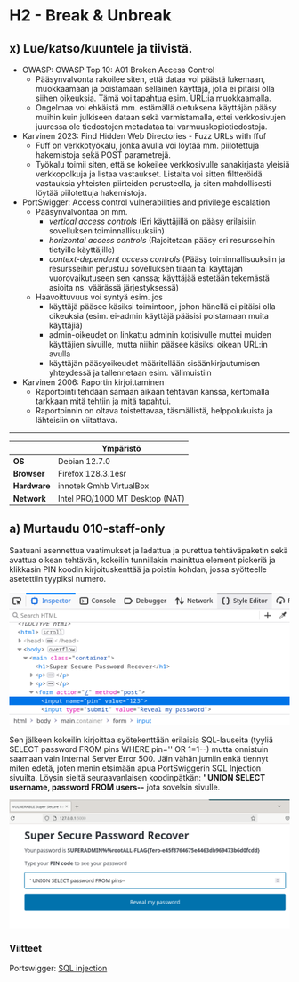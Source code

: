 # H2 - Break & Unbreak
## x) Lue/katso/kuuntele ja tiivistä. 
- OWASP: OWASP Top 10: A01 Broken Access Control
  - Pääsynvalvonta rakoilee siten, että dataa voi päästä lukemaan, muokkaamaan ja poistamaan sellainen käyttäjä, jolla ei pitäisi olla siihen oikeuksia. Tämä voi tapahtua esim. URL:ia muokkaamalla.
  - Ongelmaa voi ehkäistä mm. estämällä oletuksena käyttäjän pääsy muihin kuin julkiseen dataan sekä varmistamalla, ettei verkkosivujen juuressa ole tiedostojen metadataa tai varmuuskopiotiedostoja.
- Karvinen 2023: Find Hidden Web Directories - Fuzz URLs with ffuf
  - Fuff on verkkotyökalu, jonka avulla voi löytää mm. piilotettuja hakemistoja sekä POST parametrejä.
  - Työkalu toimii siten, että se kokeilee verkkosivulle sanakirjasta yleisiä verkkopolkuja ja listaa vastaukset. Listalta voi sitten filtteröidä vastauksia yhteisten piirteiden perusteella, ja siten mahdollisesti löytää piilotettuja hakemistoja.
- PortSwigger: Access control vulnerabilities and privilege escalation
  - Pääsynvalvontaa on mm.
      - *vertical access controls* (Eri käyttäjillä on pääsy erilaisiin sovelluksen toiminnallisuuksiin)
      - *horizontal access controls* (Rajoitetaan pääsy eri resursseihin tietyille käyttäjille)
      - *context-dependent access controls* (Pääsy toiminnallisuuksiin ja resursseihin perustuu sovelluksen tilaan tai käyttäjän vuorovaikutuseen sen kanssa; käyttäjää estetään tekemästä asioita ns. väärässä järjestyksessä)
  - Haavoittuvuus voi syntyä esim. jos
      - käyttäjä pääsee käsiksi toimintoon, johon hänellä ei pitäisi olla oikeuksia (esim. ei-admin käyttäjä pääsisi poistamaan muita käyttäjiä)
      - admin-oikeudet on linkattu adminin kotisivulle muttei muiden käyttäjien sivuille, mutta niihin pääsee käsiksi oikean URL:in avulla
      - käyttäjän pääsyoikeudet määritellään sisäänkirjautumisen yhteydessä ja tallennetaan esim. välimuistiin
- Karvinen 2006: Raportin kirjoittaminen
  - Raportointi tehdään samaan aikaan tehtävän kanssa, kertomalla tarkkaan mitä tehtiin ja mitä tapahtui.
  - Raportoinnin on oltava toistettavaa, täsmällistä, helppolukuista ja lähteisiin on viitattava.

---
|       |   Ympäristö                |
|--------- | ------------------------------- |
| **OS** | Debian 12.7.0  |
| **Browser** | Firefox 128.3.1esr |
| **Hardware** | innotek Gmhb VirtualBox |
| **Network** | Intel PRO/1000 MT Desktop (NAT) |

## a) Murtaudu 010-staff-only

Saatuani asennettua vaatimukset ja ladattua ja purettua tehtäväpaketin sekä avattua oikean tehtävän, kokeilin tunnillakin mainittua element pickeriä ja klikkasin PIN koodin kirjoituskenttää ja poistin kohdan, jossa syötteelle asetettiin tyypiksi numero.

![input type poisto](https://github.com/vparikainen/hakkerointi-haavoittuvuudet/blob/main/pics/h2-staff-only1.png)

Sen jälkeen kokeilin kirjoittaa syötekenttään erilaisia SQL-lauseita (tyyliä SELECT password FROM pins WHERE pin='' OR 1=1--) mutta onnistuin saamaan vain Internal Server Error 500. Jäin vähän jumiin enkä tiennyt miten edetä, joten menin etsimään apua PortSwiggerin SQL Injection sivuilta. Löysin sieltä seuraavanlaisen koodinpätkän: **' UNION SELECT username, password FROM users--** jota sovelsin sivulle.

![union select](https://github.com/vparikainen/hakkerointi-haavoittuvuudet/blob/main/pics/h2-staff-only3.png)


### Viitteet
Portswigger: [SQL injection](https://portswigger.net/web-security/sql-injection)
